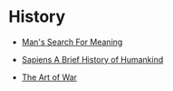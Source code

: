 # History


 - [Man's Search For Meaning](Man's%20Search%20For%20Meaning/index.md)
    
 - [Sapiens A Brief History of Humankind](Sapiens%20A%20Brief%20History%20of%20Humankind/index.md)
    
 - [The Art of War](The%20Art%20of%20War/index.md)
    
